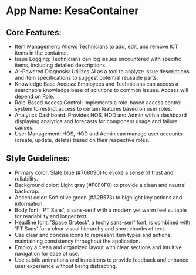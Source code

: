 # **App Name**: KesaContainer

## Core Features:

- Item Management: Allows Technicians to add, edit, and remove ICT items in the container.
- Issue Logging: Technicians can log issues encountered with specific items, including detailed descriptions.
- AI-Powered Diagnosis: Utilizes AI as a tool to analyze issue descriptions and item specifications to suggest potential reusable parts.
- Knowledge Base Access: Employees and Technicians can access a searchable knowledge base of solutions to common issues. Access will depend on Role.
- Role-Based Access Control: Implements a role-based access control system to restrict access to certain features based on user roles.
- Analytics Dashboard: Provides HOS, HOD and Admin with a dashboard displaying analytics and forecasts for component usage and failure causes.
- User Management: HOS, HOD and Admin can manage user accounts (create, update, delete) based on their respective roles.

## Style Guidelines:

- Primary color: Slate blue (#708090) to evoke a sense of trust and reliability.
- Background color: Light gray (#F0F0F0) to provide a clean and neutral backdrop.
- Accent color: Soft olive green (#A2B573) to highlight key actions and information.
- Body font: 'PT Sans', a sans-serif with a modern yet warm feel suitable for readability and longer text.
- Headline font: 'Space Grotesk', a techy sans-serif font, is combined with 'PT Sans' for a clear visual hierarchy and short chunks of text.
- Use clear and concise icons to represent item types and actions, maintaining consistency throughout the application.
- Employ a clean and organized layout with clear sections and intuitive navigation for ease of use.
- Use subtle animations and transitions to provide feedback and enhance user experience without being distracting.